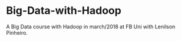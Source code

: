 # Big-Data-with-Hadoop
A Big Data course with Hadoop in march/2018 at FB Uni with Lenilson Pinheiro.
